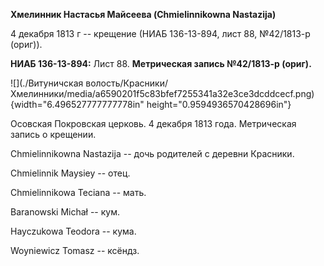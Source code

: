 **Хмелинник Настасья Майсеева (Chmielinnikowna Nastazija)**

4 декабря 1813 г -- крещение (НИАБ 136-13-894, лист 88, №42/1813-р
(ориг)).

**НИАБ 136-13-894:** Лист 88. **Метрическая запись №42/1813-р (ориг).**

![](./Витуничская волость/Красники/Хмелинники/media/a6590201f5c83bfef7255341a32e3ce3dcddcecf.png){width="6.496527777777778in"
height="0.9594936570428696in"}

Осовская Покровская церковь. 4 декабря 1813 года. Метрическая запись о
крещении.

Chmielinnikowna Nastazija -- дочь родителей с деревни Красники.

Chmielinnik Maysiey -- отец.

Chmielinnikowa Teciana -- мать.

Baranowski Michał -- кум.

Hayczukowa Teodora -- кума.

Woyniewicz Tomasz -- ксёндз.
